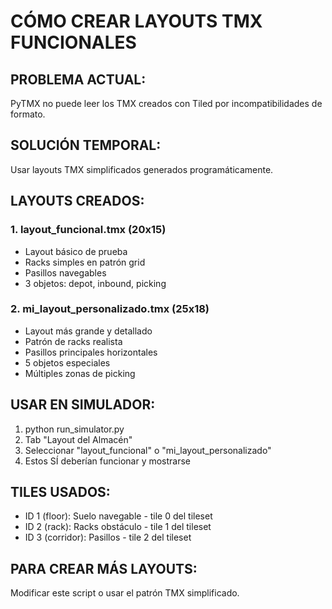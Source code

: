 # CÓMO CREAR LAYOUTS TMX FUNCIONALES

## PROBLEMA ACTUAL:
PyTMX no puede leer los TMX creados con Tiled por incompatibilidades de formato.

## SOLUCIÓN TEMPORAL:
Usar layouts TMX simplificados generados programáticamente.

## LAYOUTS CREADOS:

### 1. layout_funcional.tmx (20x15)
- Layout básico de prueba
- Racks simples en patrón grid
- Pasillos navegables
- 3 objetos: depot, inbound, picking

### 2. mi_layout_personalizado.tmx (25x18)  
- Layout más grande y detallado
- Patrón de racks realista
- Pasillos principales horizontales
- 5 objetos especiales
- Múltiples zonas de picking

## USAR EN SIMULADOR:
1. python run_simulator.py
2. Tab "Layout del Almacén"
3. Seleccionar "layout_funcional" o "mi_layout_personalizado"
4. Estos SÍ deberían funcionar y mostrarse

## TILES USADOS:
- ID 1 (floor): Suelo navegable - tile 0 del tileset
- ID 2 (rack): Racks obstáculo - tile 1 del tileset  
- ID 3 (corridor): Pasillos - tile 2 del tileset

## PARA CREAR MÁS LAYOUTS:
Modificar este script o usar el patrón TMX simplificado.
